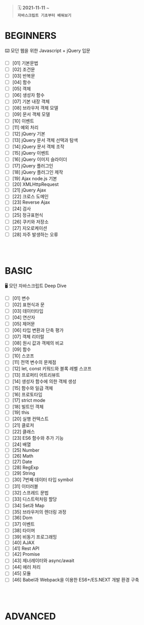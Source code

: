 > :spiral_calendar: __2021-11-11__ ~<br/>
> __`자바스크립트 기초부터 배워보기`__
# BEGINNERS
:keyboard: 모던 웹을 위한 Javascript + jQuery 입문 <br/>
- [ ] [01] 기본문법
- [ ] [02] 조건문
- [ ] [03] 반복문
- [ ] [04] 함수
- [ ] [05] 객체
- [ ] [06] 생성자 함수
- [ ] [07] 기본 내장 객체
- [ ] [08] 브라우저 객체 모델
- [ ] [09] 문서 객체 모델
- [ ] [10] 이벤트
- [ ] [11] 예외 처리
- [ ] [12] jQuery 기본
- [ ] [13] jQuery 문서 객체 선택과 탐색
- [ ] [14] jQuery 문서 객체 조작
- [ ] [15] jQuery 이벤트
- [ ] [16] jQuery 이미지 슬라이더
- [ ] [17] jQuery 플러그인
- [ ] [18] jQuery 플러그인 제작
- [ ] [19] Ajax node.js 기본
- [ ] [20] XMLHttpRequest
- [ ] [21] jQuery Ajax
- [ ] [22] 크로스 도메인
- [ ] [23] Reverse Ajax
- [ ] [24] 검사
- [ ] [25] 정규표현식
- [ ] [26] 쿠키와 저장소
- [ ] [27] 지오로케이션
- [ ] [28] 자주 발생하는 오류

<br/><br/>
# BASIC
:desktop_computer: 모던 자바스크립트 Deep Dive
- [ ] [01] 변수
- [ ] [02] 표현식과 문
- [ ] [03] 데이터타입
- [ ] [04] 연산자
- [ ] [05] 제어문
- [ ] [06] 타입 변환과 단축 평가
- [ ] [07] 객체 리터럴
- [ ] [08] 원시 값과 객체의 비교
- [ ] [09] 함수
- [ ] [10] 스코프
- [ ] [11] 전역 변수의 문제점
- [ ] [12] let, const 키워드와 블록 레벨 스코프
- [ ] [13] 프로퍼티 어트리뷰트
- [ ] [14] 생성자 함수에 의한 객체 생성
- [ ] [15] 함수와 일급 객체
- [ ] [16] 프로토타입
- [ ] [17] strict mode
- [ ] [18] 빌트인 객체
- [ ] [19] this
- [ ] [20] 실행 컨텍스트
- [ ] [21] 클로저
- [ ] [22] 클래스
- [ ] [23] ES6 함수와 추가 기능
- [ ] [24] 배열
- [ ] [25] Number
- [ ] [26] Math
- [ ] [27] Date
- [ ] [28] RegExp
- [ ] [29] String
- [ ] [30] 7번째 데이터 타입 symbol
- [ ] [31] 이터러블
- [ ] [32] 스프레드 문법
- [ ] [33] 디스트럭처링 할당
- [ ] [34] Set과 Map
- [ ] [35] 브라우저의 렌더링 과정
- [ ] [36] Dom
- [ ] [37] 이벤트
- [ ] [38] 타이머
- [ ] [39] 비동기 프로그래밍
- [ ] [40] AJAX
- [ ] [41] Rest API
- [ ] [42] Promise
- [ ] [43] 제너레이터와 async/await
- [ ] [44] 에러 처리
- [ ] [45] 모듈
- [ ] [46] Babel과 Webpack을 이용한 ES6+/ES.NEXT 개발 환경 구축

<br/><br/>
# ADVANCED 